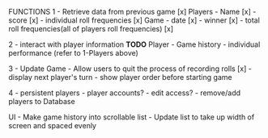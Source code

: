 FUNCTIONS
1 - Retrieve data from previous game [x]
    Players
    - Name [x]
    - score [x]
    - individual roll frequencies [x]
    Game
    - date [x]
    - winner [x]
    - total roll frequencies(all of players roll frequencies) [x]

2 - interact with player information **TODO**
    Player
    - Game history
    - individual performance (refer to 1-Players above)

3 - Update Game
    - Allow users to quit the process of recording rolls [x]
    - display next player's turn
    - show player order before starting game

4 - persistent players
    - player accounts?
    - edit access?
        - remove/add players to Database


UI
    - Make game history into scrollable list
    - Update list to take up width of screen and spaced evenly

